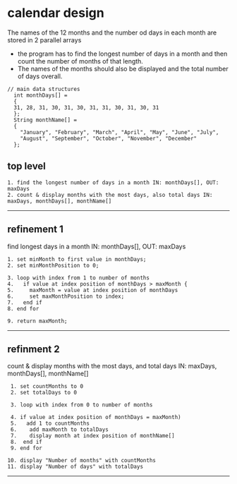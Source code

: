 # calendar design

The names of the 12 months and the number od days in each month are stored in 2 parallel arrays
* the program has to find the longest number of days in a month and then count the number of months of that length. 
* The names of the months should also be displayed and the total number of days overall.

```
// main data structures
  int monthDays[] = 
  { 
  31, 28, 31, 30, 31, 30, 31, 31, 30, 31, 30, 31 
  };
  String monthName[] = 
  { 
    "January", "February", "March", "April", "May", "June", "July", 
    "August", "September", "October", "November", "December" 
  };
```

## top level
```
1. find the longest number of days in a month IN: monthDays[], OUT: maxDays
2. count & display months with the most days, also total days IN: maxDays, monthDays[], monthName[]
```
---

## refinement 1
find longest days in a month IN: monthDays[], OUT: maxDays
```
1. set minMonth to first value in monthDays;
2. set minMonthPosition to 0;

3. loop with index from 1 to number of months
4.   if value at index position of monthDays > maxMonth {
5.     maxMonth = value at index position of monthDays
6.     set maxMonthPosition to index;
7.   end if
8. end for

9. return maxMonth;
```

---

## refinment 2
count & display months with the most days, and total days IN: maxDays, monthDays[], monthName[]
```
 1. set countMonths to 0
 2. set totalDays to 0

 3. loop with index from 0 to number of months

 4. if value at index position of monthDays = maxMonth)
 5.   add 1 to countMonths
 6.    add maxMonth to totalDays
 7.    display month at index position of monthName[]
 8.  end if
 9. end for

10. display "Number of months" with countMonths
11. display "Number of days" with totalDays

```

---